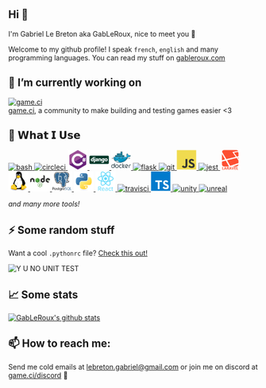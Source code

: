## Hi :wave:  

I'm Gabriel Le Breton aka GabLeRoux, nice to meet you 🍻

Welcome to my github profile! I speak `french`, `english` and many programming languages. You can read my stuff on [gableroux.com](http://www.gableroux.com/)

## 🔭 I’m currently working on

[![game.ci](https://s.gravatar.com/avatar/50c8f69688b341095cae3755bc0720b2?s=250)](https://game.ci/)  
[game.ci](https://game.ci), a community to make building and testing games easier <3

## 🔨 𝗪𝗵𝗮𝘁 𝗜 𝗨𝘀𝗲

<p align='left'><a href='https://www.gnu.org/software/bash/' target='_blank'>
  <img src='https://www.vectorlogo.zone/logos/gnu_bash/gnu_bash-icon.svg' alt='bash' width='40' height='40' /> </a>
  <a href='https://circleci.com' target='_blank'>
    <img src='https://www.vectorlogo.zone/logos/circleci/circleci-icon.svg' alt='circleci' width='40' height='40' />
  </a> <a href='https://www.w3schools.com/cs/' target='_blank'>
    <img src='https://raw.githubusercontent.com/devicons/devicon/master/icons/csharp/csharp-original.svg' alt='csharp' width='40' height='40' />
  </a> <a href='https://www.djangoproject.com/' target='_blank'>
    <img src='https://raw.githubusercontent.com/devicons/devicon/master/icons/django/django-original.svg' alt='django' width='40' height='40' />
  </a> <a href='https://www.docker.com/' target='_blank'>
    <img src='https://raw.githubusercontent.com/devicons/devicon/master/icons/docker/docker-original-wordmark.svg' alt='docker' width='40' height='40' />
  </a> <a href='https://flask.palletsprojects.com/' target='_blank'>
    <img src='https://www.vectorlogo.zone/logos/pocoo_flask/pocoo_flask-icon.svg' alt='flask' width='40' height='40' />
  </a> <a href='https://git-scm.com/' target='_blank'>
    <img src='https://www.vectorlogo.zone/logos/git-scm/git-scm-icon.svg' alt='git' width='40' height='40' /> </a>
  <a href='https://developer.mozilla.org/en-US/docs/Web/JavaScript' target='_blank'>
    <img src='https://raw.githubusercontent.com/devicons/devicon/master/icons/javascript/javascript-original.svg' alt='javascript' width='40' height='40' />
  </a> <a href='https://jestjs.io' target='_blank'>
    <img src='https://www.vectorlogo.zone/logos/jestjsio/jestjsio-icon.svg' alt='jest' width='40' height='40' /> </a>
  <a href='https://laravel.com/' target='_blank'>
    <img src='https://raw.githubusercontent.com/devicons/devicon/master/icons/laravel/laravel-plain-wordmark.svg' alt='laravel' width='40' height='40' />
  </a> <a href='https://www.linux.org/' target='_blank'>
    <img src='https://raw.githubusercontent.com/devicons/devicon/master/icons/linux/linux-original.svg' alt='linux' width='40' height='40' />
  </a> <a href='https://nodejs.org' target='_blank'>
    <img src='https://raw.githubusercontent.com/devicons/devicon/master/icons/nodejs/nodejs-original-wordmark.svg' alt='nodejs' width='40' height='40' />
  </a> <a href='https://www.postgresql.org' target='_blank'>
    <img src='https://raw.githubusercontent.com/devicons/devicon/master/icons/postgresql/postgresql-original-wordmark.svg' alt='postgresql' width='40' height='40' />
  </a> <a href='https://www.python.org' target='_blank'>
    <img src='https://raw.githubusercontent.com/devicons/devicon/master/icons/python/python-original.svg' alt='python' width='40' height='40' />
  </a> <a href='https://reactjs.org/' target='_blank'>
    <img src='https://raw.githubusercontent.com/devicons/devicon/master/icons/react/react-original-wordmark.svg' alt='react' width='40' height='40' />
  </a> <a href='https://travis-ci.org' target='_blank'>
    <img src='https://www.vectorlogo.zone/logos/travis-ci/travis-ci-icon.svg' alt='travisci' width='40' height='40' />
  </a> <a href='https://www.typescriptlang.org/' target='_blank'>
    <img src='https://raw.githubusercontent.com/devicons/devicon/master/icons/typescript/typescript-original.svg' alt='typescript' width='40' height='40' />
  </a> <a href='https://unity.com/' target='_blank'>
    <img src='https://www.vectorlogo.zone/logos/unity3d/unity3d-icon.svg' alt='unity' width='40' height='40' /> </a>
  <a href='https://unrealengine.com/' target='_blank'>
    <img src='https://raw.githubusercontent.com/kenangundogan/fontisto/036b7eca71aab1bef8e6a0518f7329f13ed62f6b/icons/svg/brand/unreal-engine.svg' alt='unreal' width='40' height='40' />
  </a></p>

_and many more tools!_

## ⚡ Some random stuff

Want a cool `.pythonrc` file? [Check this out!](https://gableroux.com/python/2016/01/20/python-interpreter-autocomplete/)

![Y U NO UNIT TEST](http://i.imgur.com/vkyufhy.png)

## 📈 Some stats

[![GabLeRoux's github stats](https://github-readme-stats.vercel.app/api?username=GabLeRoux)](https://github.com/GabLeRoux/)

## 📫 How to reach me:

Send me cold emails at [lebreton.gabriel@gmail.com](mailto:lebreton.gabriel@gmail.com) or join me on discord at [game.ci/discord](http://game.ci/discord) 🤘
